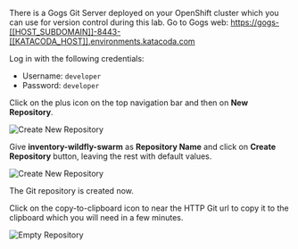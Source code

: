 There is a Gogs Git Server deployed on your OpenShift cluster which you can use 
for version control during this lab. Go to Gogs web:
<https://gogs-[[HOST_SUBDOMAIN]]-8443-[[KATACODA_HOST]].environments.katacoda.com>

Log in with the following credentials:
* Username: `developer`
* Password: `developer`

Click on the plus icon on the top navigation bar and then on **New Repository**.

![Create New Repository](https://raw.githubusercontent.com/openshift-roadshow/cloud-native-katacoda/master/assets/cd-gogs-plus-icon.png)

Give **inventory-wildfly-swarm** as **Repository Name** and click on **Create Repository** 
button, leaving the rest with default values.

![Create New Repository](https://raw.githubusercontent.com/openshift-roadshow/cloud-native-katacoda/master/assets/cd-gogs-new-repo.png)

The Git repository is created now. 

Click on the copy-to-clipboard icon to near the 
HTTP Git url to copy it to the clipboard which you will need in a few minutes.

![Empty Repository](https://raw.githubusercontent.com/openshift-roadshow/cloud-native-katacoda/master/assets/cd-gogs-empty-repo.png)
